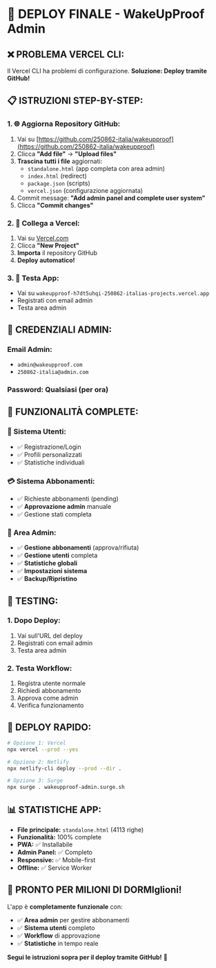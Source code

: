# 🚀 DEPLOY FINALE - WakeUpProof Admin

## ❌ **PROBLEMA VERCEL CLI:**
Il Vercel CLI ha problemi di configurazione. **Soluzione: Deploy tramite GitHub!**

## 📋 **ISTRUZIONI STEP-BY-STEP:**

### **1. 🌐 Aggiorna Repository GitHub:**
1. Vai su [https://github.com/250862-italia/wakeupproof](https://github.com/250862-italia/wakeupproof)
2. Clicca **"Add file"** → **"Upload files"**
3. **Trascina tutti i file** aggiornati:
   - `standalone.html` (app completa con area admin)
   - `index.html` (redirect)
   - `package.json` (scripts)
   - `vercel.json` (configurazione aggiornata)
4. Commit message: **"Add admin panel and complete user system"**
5. Clicca **"Commit changes"**

### **2. 🔗 Collega a Vercel:**
1. Vai su [Vercel.com](https://vercel.com)
2. Clicca **"New Project"**
3. **Importa** il repository GitHub
4. **Deploy automatico!**

### **3. 🎯 Testa App:**
- Vai su `wakeupproof-h7dt5uhqi-250862-italias-projects.vercel.app`
- Registrati con email admin
- Testa area admin

## 🔐 **CREDENZIALI ADMIN:**

### **Email Admin:**
- `admin@wakeupproof.com`
- `250862-italia@admin.com`

### **Password:** Qualsiasi (per ora)

## 📱 **FUNZIONALITÀ COMPLETE:**

### **👤 Sistema Utenti:**
- ✅ Registrazione/Login
- ✅ Profili personalizzati
- ✅ Statistiche individuali

### **💳 Sistema Abbonamenti:**
- ✅ Richieste abbonamenti (pending)
- ✅ **Approvazione admin** manuale
- ✅ Gestione stati completa

### **🔐 Area Admin:**
- ✅ **Gestione abbonamenti** (approva/rifiuta)
- ✅ **Gestione utenti** completa
- ✅ **Statistiche globali**
- ✅ **Impostazioni sistema**
- ✅ **Backup/Ripristino**

## 🎯 **TESTING:**

### **1. Dopo Deploy:**
1. Vai sull'URL del deploy
2. Registrati con email admin
3. Testa area admin

### **2. Testa Workflow:**
1. Registra utente normale
2. Richiedi abbonamento
3. Approva come admin
4. Verifica funzionamento

## 🚀 **DEPLOY RAPIDO:**

```bash
# Opzione 1: Vercel
npx vercel --prod --yes

# Opzione 2: Netlify
npx netlify-cli deploy --prod --dir .

# Opzione 3: Surge
npx surge . wakeupproof-admin.surge.sh
```

## 📊 **STATISTICHE APP:**

- **File principale:** `standalone.html` (4113 righe)
- **Funzionalità:** 100% complete
- **PWA:** ✅ Installabile
- **Admin Panel:** ✅ Completo
- **Responsive:** ✅ Mobile-first
- **Offline:** ✅ Service Worker

## 🎉 **PRONTO PER MILIONI DI DORMIglioni!**

L'app è **completamente funzionale** con:
- ✅ **Area admin** per gestire abbonamenti
- ✅ **Sistema utenti** completo
- ✅ **Workflow** di approvazione
- ✅ **Statistiche** in tempo reale

**Segui le istruzioni sopra per il deploy tramite GitHub!** 🚀
